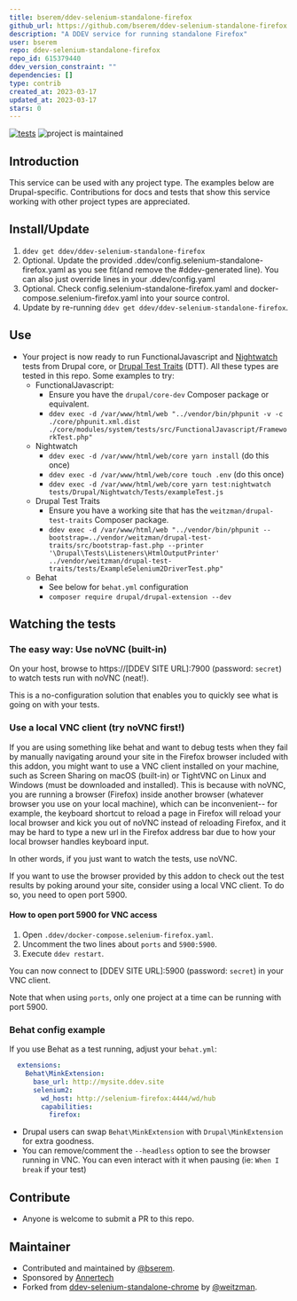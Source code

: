 ```yaml
---
title: bserem/ddev-selenium-standalone-firefox
github_url: https://github.com/bserem/ddev-selenium-standalone-firefox
description: "A DDEV service for running standalone Firefox"
user: bserem
repo: ddev-selenium-standalone-firefox
repo_id: 615379440
ddev_version_constraint: ""
dependencies: []
type: contrib
created_at: 2023-03-17
updated_at: 2023-03-17
stars: 0
---
```


[![tests](https://github.com/ddev/ddev-selenium-standalone-firefox/actions/workflows/tests.yml/badge.svg)](https://github.com/ddev/ddev-addon-template/actions/workflows/tests.yml) ![project is maintained](https://img.shields.io/maintenance/yes/2024.svg)

## Introduction

This service can be used with any project type. The examples below are Drupal-specific. Contributions for docs and tests that show this service working with other project types are appreciated.

## Install/Update

1. `ddev get ddev/ddev-selenium-standalone-firefox`
2. Optional. Update the provided .ddev/config.selenium-standalone-firefox.yaml as you see fit(and remove the #ddev-generated line). You can also just override lines in your .ddev/config.yaml
3. Optional. Check config.selenium-standalone-firefox.yaml and docker-compose.selenium-firefox.yaml into your source control.
4. Update by re-running `ddev get ddev/ddev-selenium-standalone-firefox`.

## Use

- Your project is now ready to run FunctionalJavascript and [Nightwatch](https://www.drupal.org/docs/automated-testing/javascript-testing-using-nightwatch) tests from Drupal core, or [Drupal Test Traits](https://gitlab.com/weitzman/drupal-test-traits) (DTT). All these types are tested in this repo. Some examples to try:
  - FunctionalJavascript:
    - Ensure you have the `drupal/core-dev` Composer package or equivalent.
    - `ddev exec -d /var/www/html/web "../vendor/bin/phpunit -v -c ./core/phpunit.xml.dist ./core/modules/system/tests/src/FunctionalJavascript/FrameworkTest.php"`
  - Nightwatch
    - `ddev exec -d /var/www/html/web/core yarn install` (do this once)
    - `ddev exec -d /var/www/html/web/core touch .env` (do this once)
    - `ddev exec -d /var/www/html/web/core yarn test:nightwatch tests/Drupal/Nightwatch/Tests/exampleTest.js`
  - Drupal Test Traits
    - Ensure you have a working site that has the `weitzman/drupal-test-traits` Composer package.
    - `ddev exec -d /var/www/html/web "../vendor/bin/phpunit --bootstrap=../vendor/weitzman/drupal-test-traits/src/bootstrap-fast.php --printer '\Drupal\Tests\Listeners\HtmlOutputPrinter' ../vendor/weitzman/drupal-test-traits/tests/ExampleSelenium2DriverTest.php"`
  - Behat
    - See below for `behat.yml` configuration
    - `composer require drupal/drupal-extension --dev`

## Watching the tests

### The easy way: Use noVNC (built-in)

On your host, browse to https://[DDEV SITE URL]:7900 (password: `secret`) to watch tests run with noVNC (neat!).

This is a no-configuration solution that enables you to quickly see what is going on with your tests.

### Use a local VNC client (try noVNC first!)

If you are using something like behat and want to debug tests when they fail by manually navigating around your site in the Firefox browser included with this addon, you might want to use a VNC client installed on your machine, such as Screen Sharing on macOS (built-in) or TightVNC on Linux and Windows (must be downloaded and installed). This is because with noVNC, you are running a browser (Firefox) inside another browser (whatever browser you use on your local machine), which can be inconvenient-- for example, the keyboard shortcut to reload a page in Firefox will reload your local browser and kick you out of noVNC instead of reloading Firefox, and it may be hard to type a new url in the Firefox address bar due to how your local browser handles keyboard input.

In other words, if you just want to watch the tests, use noVNC.

If you want to use the browser provided by this addon to check out the test results by poking around your site, consider using a local VNC client. To do so, you need to open port 5900.

#### How to open port 5900 for VNC access

1. Open `.ddev/docker-compose.selenium-firefox.yaml`.
2. Uncomment the two lines about `ports` and `5900:5900`.
3. Execute `ddev restart`.

You can now connect to [DDEV SITE URL]:5900 (password: `secret`) in your VNC client.

Note that when using `ports`, only one project at a time can be running with port 5900.

### Behat config example

If you use Behat as a test running, adjust your `behat.yml`:

```yml
  extensions:
    Behat\MinkExtension:
      base_url: http://mysite.ddev.site
      selenium2:
        wd_host: http://selenium-firefox:4444/wd/hub
        capabilities:
          firefox:
```

- Drupal users can swap `Behat\MinkExtension` with `Drupal\MinkExtension` for extra goodness.
- You can remove/comment the `--headless` option to see the browser running in VNC. You can even interact with it when pausing (ie: `When I break` if your test)

## Contribute

- Anyone is welcome to submit a PR to this repo.

## Maintainer

- Contributed and maintained by [@bserem](https://github.com/bserem).
- Sponsored by [Annertech](https://www.annertech.com)
- Forked from [ddev-selenium-standalone-chrome](https://github.com/ddev/ddev-selenium-standalone-chrome) by [@weitzman](https://github.com/weitzman).
